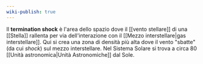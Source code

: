 ```yaml
---
wiki-publish: true
---
```

Il **termination shock** è l'area dello spazio dove il [[vento stellare]] di una [[Stella]] rallenta per via dell'interazione con il [[Mezzo interstellare|gas interstellare]]. Qui si crea una zona di densità più alta dove il vento "sbatte" (da cui *shock*) sul mezzo interstellare. Nel Sistema Solare si trova a circa 80 [[Unità astronomica|Unità Astronomiche]] dal Sole.
